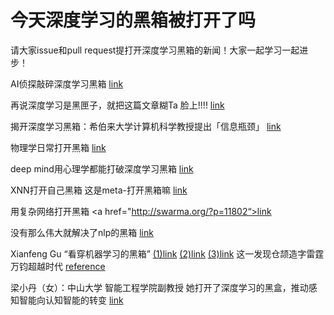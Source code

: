 # 今天深度学习的黑箱被打开了吗

请大家issue和pull request提打开深度学习黑箱的新闻！大家一起学习一起进步！

AI侦探敲碎深度学习黑箱
<a href="http://tech.sina.com.cn/d/2017-07-17/doc-ifyiamif3128667.shtml">link</a>

再说深度学习是黑匣子，就把这篇文章糊Ta 脸上!!!!
<a href="https://juejin.im/post/5aa1f926f265da23a0492653">link</a>

揭开深度学习黑箱：希伯来大学计算机科学教授提出「信息瓶颈」
<a href="https://juejin.im/post/59c4a9485188256bd871f814">link</a>

物理学日常打开黑箱
<a href="https://www.chainnews.com/articles/637782939675.htm">link</a>

deep mind用心理学都能打破深度学习黑箱
<a href="https://m.sohu.com/n/499293786/">link</a>

XNN打开自己黑箱 这是meta-打开黑箱嘛
<a href="https://mp.weixin.qq.com/s?__biz=MzA3MzI4MjgzMw==&mid=2650747137&idx=3&sn=ba6f60b0d96afea2dda69dd9186e5e32&chksm=871af57fb06d7c69cbdea25ed090016bc8f8a7e9dacb0afb313e5113edc731e0b4a6b3d5624f&mpshare=1&scene=1&srcid=0818nl7ErSbm4kNbYZTKSOjb&sharer_sharetime=1572935754257&sharer_shareid=125e0c0f9a0388f53724f0441b123fb3&pass_ticket=lObiYaOln9W9o%2BmrlJK0%2BF0Hi6VhekSRLWws8d1exfxDOOhEHNFBA0I3V1uXPwXO#rd">link</a>


用复杂网络打开黑箱
<a href="http://swarma.org/?p=11802“>link</a>
         
没有那么伟大就解决了nlp的黑箱
<a href="http://www.atyun.com/32315.html">link</a>
         

Xianfeng Gu
“看穿机器学习的黑箱”
<a href="http://mp.weixin.qq.com/s?__biz=MzA3NTM4MzY1Mg==&mid=2650813024&idx=1&sn=31e326bd79ed24f5f47b35091385b9ab&chksm=8485c46bb3f24d7d36d1a93b48d9f4d0335262b1152de0bd0f2f1d09527e4acb2ae3d4730913&scene=21#wechat_redirect">(1)link</a>
<a href="http://mp.weixin.qq.com/s?__biz=MzA3NTM4MzY1Mg==&mid=2650813028&idx=1&sn=b971c2f1389179951eb5a67b84f1bb49&chksm=8485c46fb3f24d790a7f7c15e50b29eca7b7c080efdb821e7bff1f6b9b5d6fd5afa6bd4dcd36&scene=21#wechat_redirect">(2)link</a>
<a href="http://mp.weixin.qq.com/s?__biz=MzA3NTM4MzY1Mg==&mid=2650813038&idx=1&sn=1549a6b27cbe2820e72c0f28be9b32c3&chksm=8485c465b3f24d737895de681b0dccdcbcd191a991bc405db5115b1b8c3a84fbc1c5d3ff70ba&scene=21#wechat_redirect">(3)link</a>
这一发现仓颉造字雷霆万钧超越时代 <a href="https://henix.github.io/feeds/weixin.sogou.conformalgeometry/2019-03-21-1000000095.html">reference</a>

梁小丹（女）：中山大学 智能工程学院副教授
她打开了深度学习的黑盒，推动感知智能向认知智能的转变
<a href="https://damo.alibaba.com/events/56">link</a>



